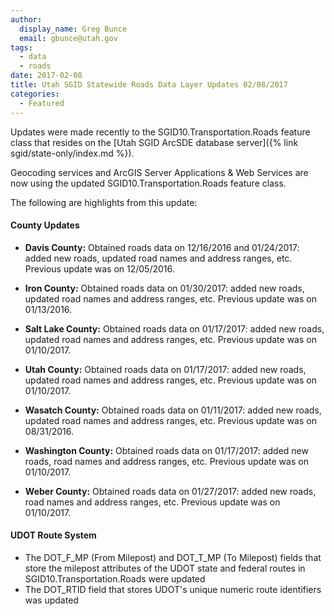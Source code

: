 ```yaml
---
author:
  display_name: Greg Bunce
  email: gbunce@utah.gov
tags:
  - data
  - roads
date: 2017-02-08
title: Utah SGID Statewide Roads Data Layer Updates 02/08/2017
categories:
  - Featured
---
```


Updates were made recently to the SGID10.Transportation.Roads feature class that resides on the [Utah SGID ArcSDE database server]({% link sgid/state-only/index.md %}).

Geocoding services and ArcGIS Server Applications & Web Services are now using the updated SGID10.Transportation.Roads feature class.

The following are highlights from this update:

#### County Updates

- **Davis County:** Obtained roads data on 12/16/2016 and 01/24/2017: added new roads, updated road names and address ranges, etc. Previous update was on 12/05/2016.

- **Iron County:** Obtained roads data on 01/30/2017: added new roads, updated road names and address ranges, etc. Previous update was on 01/13/2016.

- **Salt Lake County:** Obtained roads data on 01/17/2017: added new roads, updated road names and address ranges, etc. Previous update was on 01/10/2017.

- **Utah County:** Obtained roads data on 01/17/2017: added new roads, updated road names and address ranges, etc. Previous update was on 01/10/2017.

- **Wasatch County:** Obtained roads data on 01/11/2017: added new roads, updated road names and address ranges, etc. Previous update was on 08/31/2016.

- **Washington County:** Obtained roads data on 01/17/2017: added new roads, road names and address ranges, etc. Previous update was on 01/10/2017.

- **Weber County:** Obtained roads data on 01/27/2017: added new roads, road names and address ranges, etc. Previous update was on 01/10/2017.

#### UDOT Route System

- The DOT_F_MP (From Milepost) and DOT_T_MP (To Milepost) fields that store the milepost attributes of the UDOT state and federal routes in SGID10.Transportation.Roads were updated
- The DOT_RTID field that stores UDOT's unique numeric route identifiers was updated
